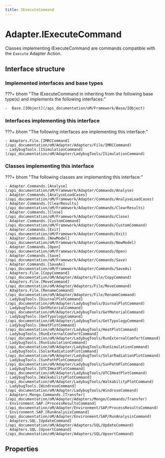```yaml
---
title: IExecuteCommand
---
```


# Adapter.IExecuteCommand

Classes implementing IExecuteCommand are commands compatible with the `Execute` Adapter Action.

## Interface structure

### Implemented interfaces and base types

???+ bhom "The IExecuteCommand in inheriting from the following base type(s) and implements the following interfaces:"

    -  Base.[IObject](/api_documentation/oM/Framework/Base/IObject)


### Interfaces implementing this interface

???+ bhom "The following interfaces are implementing this interface:"

    - Adapters.File.[IMRCCommand](/api_documentation/oM/Adapter/Adapters/File/IMRCCommand)
    - LadybugTools.[ISimulationCommand](/api_documentation/oM/Adapter/LadybugTools/ISimulationCommand)


### Classes implementing this interface

???+ bhom "The following classes are implementing this interface:"

    - Adapter.Commands.[Analyse](/api_documentation/oM/Framework/Adapter/Commands/Analyse)
    - Adapter.Commands.[AnalyseLoadCases](/api_documentation/oM/Framework/Adapter/Commands/AnalyseLoadCases)
    - Adapter.Commands.[ClearResults](/api_documentation/oM/Framework/Adapter/Commands/ClearResults)
    - Adapter.Commands.[Close](/api_documentation/oM/Framework/Adapter/Commands/Close)
    - Adapter.Commands.[CustomCommand](/api_documentation/oM/Framework/Adapter/Commands/CustomCommand)
    - Adapter.Commands.[Exit](/api_documentation/oM/Framework/Adapter/Commands/Exit)
    - Adapter.Commands.[NewModel](/api_documentation/oM/Framework/Adapter/Commands/NewModel)
    - Adapter.Commands.[Open](/api_documentation/oM/Framework/Adapter/Commands/Open)
    - Adapter.Commands.[Save](/api_documentation/oM/Framework/Adapter/Commands/Save)
    - Adapter.Commands.[SaveAs](/api_documentation/oM/Framework/Adapter/Commands/SaveAs)
    - Adapters.File.[CopyCommand](/api_documentation/oM/Adapter/Adapters/File/CopyCommand)
    - Adapters.File.[MoveCommand](/api_documentation/oM/Adapter/Adapters/File/MoveCommand)
    - Adapters.File.[RenameCommand](/api_documentation/oM/Adapter/Adapters/File/RenameCommand)
    - LadybugTools.[DiurnalPlotCommand](/api_documentation/oM/Adapter/LadybugTools/DiurnalPlotCommand)
    - LadybugTools.[GetMaterialCommand](/api_documentation/oM/Adapter/LadybugTools/GetMaterialCommand)
    - LadybugTools.[GetTypologyCommand](/api_documentation/oM/Adapter/LadybugTools/GetTypologyCommand)
    - LadybugTools.[HeatPlotCommand](/api_documentation/oM/Adapter/LadybugTools/HeatPlotCommand)
    - LadybugTools.[RunExternalComfortCommand](/api_documentation/oM/Adapter/LadybugTools/RunExternalComfortCommand)
    - LadybugTools.[RunSimulationCommand](/api_documentation/oM/Adapter/LadybugTools/RunSimulationCommand)
    - LadybugTools.[SolarRadiationPlotCommand](/api_documentation/oM/Adapter/LadybugTools/SolarRadiationPlotCommand)
    - LadybugTools.[SunPathPlotCommand](/api_documentation/oM/Adapter/LadybugTools/SunPathPlotCommand)
    - LadybugTools.[UTCIHeatPlotCommand](/api_documentation/oM/Adapter/LadybugTools/UTCIHeatPlotCommand)
    - LadybugTools.[WalkabilityPlotCommand](/api_documentation/oM/Adapter/LadybugTools/WalkabilityPlotCommand)
    - LadybugTools.[WindroseCommand](/api_documentation/oM/Adapter/LadybugTools/WindroseCommand)
    - Adapters.Mongo.Commands.[Transfer](/api_documentation/oM/Adapter/Adapters/Mongo/Commands/Transfer)
    - Environment.SAP.[ProcessResultsCommand](/api_documentation/oM/Adapter/Environment/SAP/ProcessResultsCommand)
    - Environment.SAP.[RunAnalysisCommand](/api_documentation/oM/Adapter/Environment/SAP/RunAnalysisCommand)
    - Adapters.SQL.[UpdateCommand](/api_documentation/oM/Adapter/Adapters/SQL/UpdateCommand)
    - Adapters.SQL.[UpsertCommand](/api_documentation/oM/Adapter/Adapters/SQL/UpsertCommand)


## Properties

